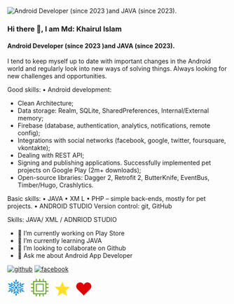 ![Android Developer (since 2023 )and JAVA (since 2023).](https://scontent.fdac1-1.fna.fbcdn.net/v/t39.30808-6/275991598_367690195370359_3080559533221183325_n.jpg?_nc_cat=102&ccb=1-7&_nc_sid=e3f864&_nc_eui2=AeGpZA1Zu3LspEFLtPvoqqK9VB9Dc2RU8RVUH0NzZFTxFaZ05YnGYrxGaMSG8it9eN1pEiMssXRaO9rVdRN0Ey06&_nc_ohc=g2b2m47uXXgAX8Tz38v&_nc_zt=23&_nc_ht=scontent.fdac1-1.fna&oh=00_AfAMiMc48nc4AO1JHJOJR74nJavIzid6PMM9dKb_2DoTQQ&oe=63BC08AA)
### Hi there 👋, I  am Md: Khairul  Islam 
#### Android Developer (since 2023 )and JAVA (since 2023).

I tend to keep myself up to date with important changes in the Android world and regularly look into new ways of solving things.
Always looking for new challenges and opportunities.

Good skills:
• Android development:
- Clean Architecture;
- Data storage: Realm, SQLite, SharedPreferences, Internal/External memory;
- Firebase (database, authentication, analytics, notifications, remote config);
- Integrations with social networks (facebook, google, twitter, foursquare, vkontakte);
- Dealing with REST API;
- Signing and publishing applications. Successfully implemented pet projects on Google Play (2m+ downloads);
- Open-source libraries: Dagger 2, Retrofit 2, ButterKnife, EventBus, Timber/Hugo, Crashlytics.

Basic skills:
• JAVA
• XM L 
• PHP – simple back-ends, mostly for pet projects.
• ANDROID STUDIO
Version control: git, GitHub

Skills: JAVA/ XML / ADNRIOD  STUDIO

- 🔭 I’m currently working on Play Store 
- 🌱 I’m currently learning JAVA 
- 👯 I’m looking to collaborate on Github 
- 💬 Ask me about Android App Developer 


[<img src='https://cdn.jsdelivr.net/npm/simple-icons@3.0.1/icons/github.svg' alt='github' height='40'>](https://github.com/https://github.com/mktamim2)  [<img src='https://cdn.jsdelivr.net/npm/simple-icons@3.0.1/icons/facebook.svg' alt='facebook' height='40'>](https://www.facebook.com/https://web.facebook.com/mktamim22)  

<a href='https://archiveprogram.github.com/'><img src='https://raw.githubusercontent.com/acervenky/animated-github-badges/master/assets/acbadge.gif' width='40' height='40'></a> <a href='https://docs.github.com/en/developers'><img src='https://raw.githubusercontent.com/acervenky/animated-github-badges/master/assets/devbadge.gif' width='40' height='40'></a> <a href='https://stars.github.com/'><img src='https://raw.githubusercontent.com/acervenky/animated-github-badges/master/assets/starbadge.gif' width='35' height='35'></a> <a href='https://docs.github.com/en/github/supporting-the-open-source-community-with-github-sponsors'><img src='https://raw.githubusercontent.com/acervenky/animated-github-badges/master/assets/sponsorbadge.gif' width='35' height='35'></a> 

